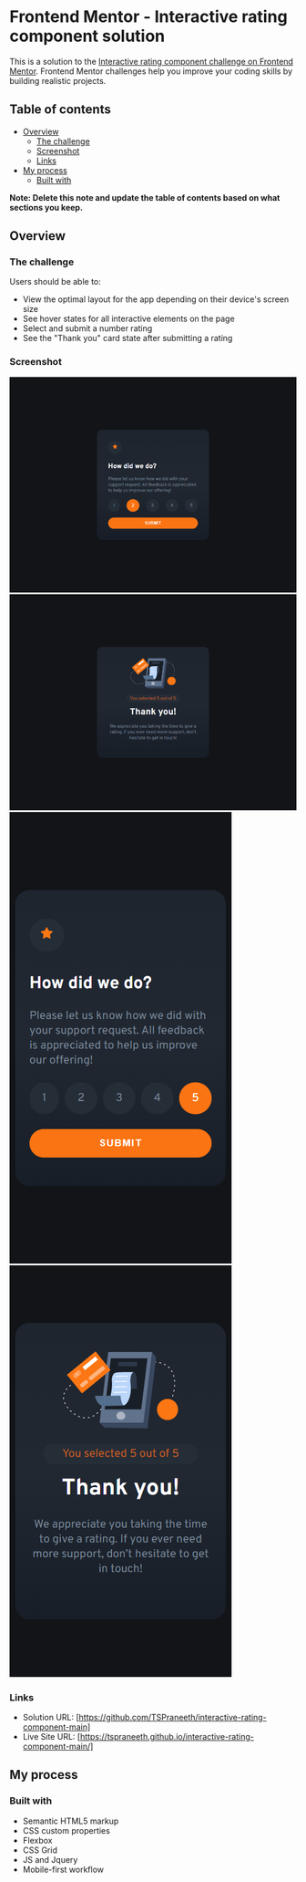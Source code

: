 # Frontend Mentor - Interactive rating component solution

This is a solution to the [Interactive rating component challenge on Frontend Mentor](https://www.frontendmentor.io/challenges/interactive-rating-component-koxpeBUmI). Frontend Mentor challenges help you improve your coding skills by building realistic projects. 

## Table of contents

- [Overview](#overview)
  - [The challenge](#the-challenge)
  - [Screenshot](#screenshot)
  - [Links](#links)
- [My process](#my-process)
  - [Built with](#built-with)


**Note: Delete this note and update the table of contents based on what sections you keep.**

## Overview

### The challenge

Users should be able to:

- View the optimal layout for the app depending on their device's screen size
- See hover states for all interactive elements on the page
- Select and submit a number rating
- See the "Thank you" card state after submitting a rating

### Screenshot

![](./desktop.png)
![](./desktop_1.png)
![](./mobile.png)
![](./mobile_1.png)

### Links

- Solution URL: [https://github.com/TSPraneeth/interactive-rating-component-main]
- Live Site URL: [https://tspraneeth.github.io/interactive-rating-component-main/]

## My process

### Built with

- Semantic HTML5 markup
- CSS custom properties
- Flexbox
- CSS Grid
- JS and Jquery 
- Mobile-first workflow